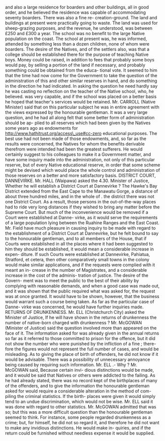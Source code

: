 and also a large residence for boarders and other buildings, all in good order, and he believed the residence was capable of accommodating seventy boarders. There was also a fine re- creation-ground. The land and buildings at present were practically going to waste. The land was used for sheep-grazing purposes, and the revenue, he understood, was between £250 and £300 a year. The school was no benefit to the large Native population on the coast. The school at present was, he was informed, attended by something less than a dozen children, none of whom were boarders. The desire of the Natives, and of the settlers also, was that a college should be established there for the purpose of teaching Native boys. Money could be raised, in addition to fees that probably some boys would pay, by selling a portion of the land if necessary, and probably something could be obtained from the educa- tional vote. It seemed to him that the time had now come for the Government to take the question of the administration of this and other similar reserves in hand, and do something in the direction he had indicated. In asking the question he need hardly say he was casting no reflection on the teacher of the Native school, who, he believed. was very capable, and if the school was placed on a better basis he hoped that teacher's services would be retained. Mr. CARROLL (Native Minister) said that on this particular subject he was in entire agreement with the views expressed by the honourable gentleman. It was a very large question, and he had all along felt that some better form of administration should be ap- plied to all reserves which had been given by the Natives some years ago as endowments for http://www.hathitrust.org/access\_use#cc-zero educational purposes. The best use had not been made of those endowments, and, so far as the results were concerned, the Natives for whom the benefits derivable therefrom were intended had been the greatest sufferers. He would certainly suggest to his colleagues to make it a Government matter, and have some inquiry made into the administration, not only of this particular reserve, but of every Native educational reserve, in order that some scheme might be devised which would place the whole control and administration of those reserves on a better and more satisfactory basis. DISTRICT COURT, DANNEVIRKE. Mr. HALL (Waipawa) asked the 4.30. Minister of Justice, Whether he will establish a District Court at Dannevirke ? The Hawke's Bay District extended from the East Cape to the Manawatu Gorge, a distance of about three hundred miles, and in the whole of . the district there was not one District Court. As a result, those persons in the out-of-the-way places had to ride very long distances if they wished to bring any matter before the Supreme Court. But much of the inconvenience would be removed if a Court were established at Danne- virke, as it would serve the requirements of a large population lying between the Ruahine Ranges and the East Coast. Mr. Field have much pleasure in causing inquiry to be made with regard to the establishment of a District Court at Dannevirke, but he felt bound to say to the honourable gentleman, and to all members of the House, that if Courts were established in all the places where it had been suggested to him they should be established, it would mean a considerable increase in expen- diture. If such Courts were established at Dannevirke, Pahiatua, Stratford, et cetera, then other comparatively small towns in the colony would make similar applications, and if the requests were complied with it meant an in- crease in the number of Magistrates, and a considerable increase in the cost of the adminis- tration of justice. The desire of the Govern- ment was to meet the public to the best of their ability by complying with reasonable demands, and when a good case was made out, and it was shown that the public required what was asked for, the request was at once granted. It would have to be shown, however, that the business would warrant such a course being taken. As far as the particular case of Danne- virke was concerned, he would have further inquiries made. RETURNS OF DRUNKENNESS. Mr. ELL (Christchurch City) asked the Minister of Justice, If he will have shown in the returns of drunkenness the number of native-born charged with drunkenness ? Mr. McGOWAN (Minister of Justice) said the question involved more than appeared on the face of it. The information asked for was already given in the annual returns so far as it referred to those committed to prison for the offence, but it did not show the number who were punished by the infliction of a fine ; there- fore the figures would not represent the full number of cases, and would be misleading. As to giving the place of birth of offenders, he did not know if it would be advisable. There was a possibility of unnecessary annoyance being caused by requiring such information. Mr. ELL .- Why ? Mr. McGOWAN said, Because certain invi- dious distinctions would be made, and it would be said that Natives or others were addicted to the failing. As he had already stated, there was no record kept of the birthplaces of many of the offenders, and to give the information the honourable gentleman asked for would require a considerable alteration in the method of com- piling the criminal statistics. If the birth- places were given it would simply tend to an undue discrimination, which would not be wise. Mr. ELL said it was done with regard to other statistics. Mr. McGOWAN admitted that was so; but this was a more difficult question than the honourable gentleman seemed to think. For instance, some people regarded drunkenness as a crime; but, for himself, he did not so regard it, and therefore he did not want to make any invidious distinctions. He would make in- quiries, and if the return could be furnished without needless expense it would be supplied. 